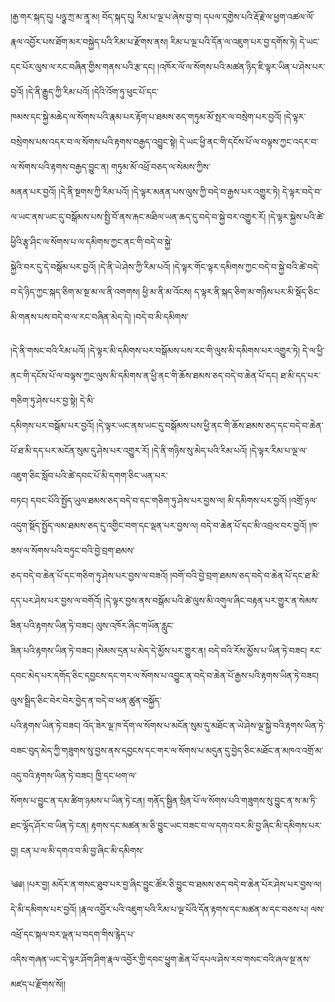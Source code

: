 ﻿  
།རྒྱ་གར་སྐད་དུ། པཉྩ་ཀྲ་མ་ནཱ་མ། བོད་སྐད་དུ། རིམ་པ་ལྔ་པ་ཞེས་བྱ་བ། དཔལ་དགྱེས་པའི་རྡོ་རྗེ་ལ་ཕྱག་འཚལ་ལོ་  
རྣལ་འབྱོར་པས་ཐོག་མར་བསྐྱེད་པའི་རིམ་པ་རྫོགས་ནས། རིམ་པ་ལྔ་པའི་དོན་ལ་འཇུག་པར་བྱ་དགོས་ཏེ། དེ་ཡང་དང་པོར་ལུས་ལ་རང་བཞིན་གྱིས་གནས་པའི་རྩ་དང། །འཁོར་ལོ་ལ་སོགས་པའི་མཚན་ཉིད་ཇི་ལྟར་ཡིན་པ་ཤེས་པར་བྱའོ། །དེ་ནི་རྒྱུད་ཀྱི་རིམ་པའོ། །དེའི་འོག་ཏུ་ཕུང་པོ་དང་  
ཁམས་དང་སྐྱེ་མཆེད་ལ་སོགས་པའི་རྣམ་པར་རྟོག་པ་ཐམས་ཅད་གཏུམ་མོ་སྤར་ལ་བསྲེག་པར་བྱའོ། །དེ་ལྟར་བསྲེགས་པས་འདར་བ་ལ་སོགས་པའི་རྟགས་བརྒྱད་འབྱུང་སྟེ། དེ་ཡང་ཕྱི་ནང་གི་དངོས་པོ་ལ་བལྟས་ཀྱང་འདར་བ་ལ་སོགས་པའི་རྟགས་བརྒྱད་བྱུང་ན། གཏུམ་མོ་འཕྲོ་བཅད་ལ་སེམས་ཀྱིས་  
མནན་པར་བྱའོ། །དེ་ནི་སྔགས་ཀྱི་རིམ་པའོ། །དེ་ལྟར་མནན་པས་ལུས་ཀྱི་བདེ་བ་རྒྱས་པར་འགྱུར་ཏེ། དེ་ལྟར་བདེ་བ་ལ་ཡང་ནས་ཡང་དུ་བསྒོམས་པས་སྤྱི་བོ་ནས་རྐང་མཐིལ་ཡན་ཆད་དུ་བདེ་བ་སྐྱེ་བར་འགྱུར་རོ། །དེ་ལྟར་སྐྱེས་པའི་ཚེ་ཕྱིའི་རྩྭ་ཤིང་ལ་སོགས་པ་ལ་དམིགས་ཀྱང་ནང་གི་བདེ་བ་སྐྱེ་  
སྐྱེའི་བར་དུ་དེ་བསྒོམ་པར་བྱའོ། །དེ་ནི་ཡེ་ཤེས་ཀྱི་རིམ་པའོ། །དེ་ལྟར་གོང་ལྟར་དམིགས་ཀྱང་བདེ་བ་སྐྱེ་བའི་ཚེ་བདེ་བ་དེ་ཉིད་ཀྱང་སྐད་ཅིག་མ་སྔ་མ་ལ་ནི་འགགས། ཕྱི་མ་ནི་མ་འོངས། ད་ལྟར་ནི་སྐད་ཅིག་མ་གཉིས་པར་མི་སྡོད་ཅིང་མི་གནས་པས་བདེ་བ་ལ་རང་བཞིན་མེད་དེ། །བདེ་བ་མི་དམིགས་  
  
།དེ་ནི་གསང་བའི་རིམ་པའོ། །དེ་ལྟར་མི་དམིགས་པར་བསྒོམས་པས་རང་གི་ལུས་མི་དམིགས་པར་འགྱུར་ཏེ། དེ་ལ་ཕྱི་ནང་གི་དངོས་པོ་ལ་བལྟས་ཀྱང་ལུས་མི་དམིགས་ན་ཕྱི་ནང་གི་ཆོས་ཐམས་ཅད་བདེ་བ་ཆེན་པོ་དང། ཐ་མི་དད་པར་གཅིག་ཏུ་ཤེས་པར་བྱ་སྟེ། དེ་མི་  
དམིགས་པར་བསྒོམ་པར་བྱའོ། །དེ་ལྟར་ཡང་ནས་ཡང་དུ་བསྒོམས་པས་ཕྱི་ནང་གི་ཆོས་ཐམས་ཅད་དང་བདེ་བ་ཆེན་པོ་ཐ་མི་དད་པར་མངོན་སུམ་དུ་ཤེས་པར་འགྱུར་རོ། །དེ་ནི་གཉིས་སུ་མེད་པའི་རིམ་པའོ། །དེ་ལྟར་རིམ་པ་ལྔ་ལ་འཇུག་ཅིང་སློབ་པའི་ཚེ་དབང་པོ་མི་དགག་ཅིང་ཡན་པར་  
བཏང། དབང་པོའི་སྤྱོད་ཡུལ་ཐམས་ཅད་བདེ་བ་དང་གཅིག་ཏུ་ཤེས་པར་བྱས་ལ། མི་དམིགས་པར་བྱའོ། །འགྲོ་ཉལ་འདུག་སྡོད་སྤྱོད་ལམ་ཐམས་ཅད་དུ་འགྱིང་བག་དང་ལྡན་པར་བྱས་ལ། བདེ་བ་ཆེན་པོ་དང་མི་འབྲལ་བར་བྱའོ། །ཁ་ཟས་ལ་སོགས་པའི་བཏུང་བའི་བྱེ་བྲག་ཐམས་  
ཅད་བདེ་བ་ཆེན་པོ་དང་གཅིག་ཏུ་ཤེས་པར་བྱས་ལ་བཟའོ། །བགོ་བའི་བྱེ་བྲག་ཐམས་ཅད་བདེ་བ་ཆེན་པོ་དང་ཐ་མི་དད་པར་ཤེས་པར་བྱས་ལ་བགོའོ། །དེ་ལྟར་བྱས་ནས་བསྒོམ་པའི་ཚེ་ལུས་མི་འགུལ་ཞིང་བརྟན་པར་གྱུར་ན་སེམས་ཟིན་པའི་རྟགས་ཡིན་ཏེ་བཟང། ལུས་འཁོར་ཞིང་གཡོན་རླུང་  
ཟིན་པའི་རྟགས་ཡིན་ཏེ་བཟང། །སེམས་དྲན་པ་མེད་དེ་མྱོས་པར་གྱུར་ན། བདེ་བའི་རོས་མྱོས་པ་ཡིན་ཏེ་བཟང། རང་དབང་མེད་པར་དགོད་ཅིང་དབྱངས་དང་གར་ལ་སོགས་པ་འབྱུང་ན་བདེ་བ་ཆེན་པོ་རྒྱས་པའི་རྟགས་ཡིན་ཏེ་བཟང། ལུས་སྦྲིད་ཅིང་བེར་བེར་བྱེད་ན་བདེ་བ་ཕན་ཚུན་བསྐྱོད་  
པའི་རྟགས་ཡིན་ཏེ་བཟང། འོད་ཟེར་ལྔ་ཁ་དོག་ལ་སོགས་པ་མངོན་སུམ་དུ་མཐོང་ན་ཡེ་ཤེས་ལྔ་སྐྱེ་བའི་རྟགས་ཡིན་ཏེ་བཟང་བུད་མེད་ཀྱི་གཟུགས་སུ་བྱས་ནས་དབྱངས་དང་གར་ལ་སོགས་པ་མདུན་དུ་བྱེད་ཅིང་མཐོང་ན་མཁའ་འགྲོ་མ་འདུ་བའི་རྟགས་ཡིན་ཏེ་བཟང། ཁྱི་དང་ཕག་ལ་  
སོགས་པ་བྱུང་ན་དམ་ཚིག་ཉམས་པ་ཡིན་ཏེ་ངན། གནོད་སྦྱིན་སྲིན་པོ་ལ་སོགས་པའི་གཟུགས་སུ་བྱུང་ན་ས་མ་ཏི་ཐང་ལྷོད་ཤོར་བ་ཡིན་ཏེ་ངན། རྟགས་དང་མཚན་མ་ཅི་བྱུང་ཡང་བཟང་བ་ལ་དགའ་བར་མི་བྱ་ཞིང་མི་དམིགས་པར་བྱ། ངན་པ་ལ་མི་དགའ་བ་མི་བྱ་ཞིང་མི་དམིགས་  
  
༄༅། །པར་བྱ། མདོར་ན་གསང་ཐུབ་པར་བྱ་ཞིང་བྱུང་ཚོར་ཅི་བྱུང་བ་ཐམས་ཅད་བདེ་བ་ཆེན་པོར་ཤེས་པར་བྱས་ལ། དེ་མི་དམིགས་པར་བྱའོ། །རྣལ་འབྱོར་པའི་འཇུག་པའི་རིམ་པ་ལྔ་པོའི་དོན་རྟགས་དང་མཚན་མ་དང་བཅས་པ། ལས་འཕྲོ་དང་སྐལ་བར་ལྡན་པ་བདག་གིས་རྙེད་པ་  
འདིས་གཞན་ཡང་དེ་ལྟར་ཤོག་ཤིག་རྣལ་འབྱོར་གྱི་དབང་ཕྱུག་ཆེན་པོ་དཔལ་ཤེས་རབ་གསང་བའི་ཞལ་སྔ་ནས་མཛད་པ་རྫོགས་སོ།།  
  
  

